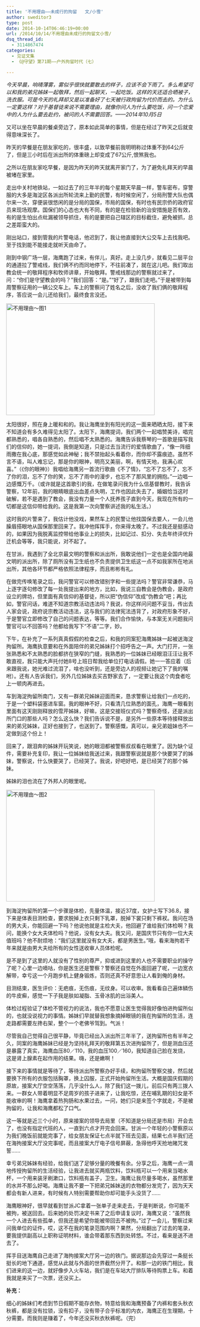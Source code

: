 ```yaml
---
title: '不用理由——未成行的拘留   文/小雪'
author: sweditor3
type: post
date: 2014-10-14T06:46:19+00:00
url: /2014/10/14/不用理由未成行的拘留文小雪/
dsq_thread_id:
  - 3114867474
categories:
  - 见证文集
  - 《@守望》第71期——户外拘留时代（七）

---
```

_今天早晨，响晴薄雾，雾似乎很快就要散去的样子，应该不会下雨了。多么希望可以和我的弟兄姊妹一起敬拜，然后一起聊天，一起吃饭。这样的天还适合晒被子，洗衣服。可是今天的礼拜却又是以准备好了七天被行政拘留为代价而去的。为什么一定要这样？对于基督徒来说不需要理由，就像你问人为什么要吃饭，问一个恋爱中的人为什么要去赴约，被问的人不需要回答。——2014年10月5日_

又可以坐在早晨的餐桌旁边了，原本如此简单的事情，但是在经过了昨天之后就变得意味深长了。

昨天的早餐是在朋友家吃的，很丰盛，以致早餐前我明明称过体重不到64公斤了，但是三小时后在派出所的体重磅上却变成了67公斤,恨煞我也。

之所以在朋友家吃早餐，是因为昨天的昨天就离开家门了，为了避免礼拜天的早晨被堵在家里。

走出中关村地铁站，一如过去了的三年半的每个星期天早晨一样，警车密布，穿警服的大多是海淀区各派出所轮流来上勤的民警，有时候空闲了，分局刑警大队也偶尔来一次，穿便装很悠闲的是分局的国保，市局的国保，有时也有民宗侨的政府官员来现场观摩。国保们的心态也大有不同，有的是在检验新的治安措施是否有效，有的是生怕出点纰漏被领导抓住，有的是要把自己辖区的目标截住，避免被抓，总之差距蛮大的。

刚出站口，接到管我的片警电话，他迟到了，我让他直接到大公交车上去找我吧。至于找到能不能接走就听天由命了。

刚到中钢广场一层，海鹰跑了过来，有伴儿，真好。走上没几步，就看见二层平台的通道拉了警戒线，我们俩不约而同地停下，不往前凑了，就在这儿吧。我们取出教会统一的敬拜程序和牧师讲章，开始敬拜。警戒线那边的警察就过来了，问：“你们是守望教会的吗？”我们回答：“是。”“好了，跟我们走吧。”于是被带到每周警察征用的一辆公交车上。车上的警察问了姓名之后，没收了我们俩的敬拜程序，答应说一会儿还给我们，最终食言没还。
  
[<img class="aligncenter size-full wp-image-11714" src="http://t5.shwchurch.org/wp-content/uploads/2014/10/不用理由～图1.jpg" alt="不用理由～图1" width="400" height="300" />][1]

太阳很好，照在身上暖和和的。我让海鹰坐到有阳光的这一面来晒晒太阳，接下来不知道会有多久难得见太阳了。太阳下，海鹰提词，我们两个一起唱赞美诗，唱完都熟悉的，唱各自熟悉的，然后唱不太熟悉的。海鹰告诉我蔡琴的一首歌是描写我们的信仰的，她一提词，我倒是知道，只是过去当流行的爱情歌曲了，“像一阵细雨撒在我心底，那感觉如此神秘；我不禁抬起头看着你，而你却不露痕迹。虽然不言不语，叫人难忘记，那是你的眼神，明亮又美丽，啊，有情天地，我满心欢喜。”（《你的眼神》）我唱给海鹰另一首流行歌曲《不了情》，“忘不了忘不了，忘不了你的泪，忘不了你的笑，忘不了雨中的漫步，也忘不了那风里的拥抱。”一边唱一边感慨万千。（或许就是这首歌引的我，在做笔录问我为什么信基督教时，我告诉警察，12年前，我的眼睛眼底出血差点失明，工作也因此失去了，婚姻恰当这时破解，若不是遇到了教会，我没有力量一个人抚养孩子直到今天，我现在所有的一切都是这信仰带给我的。这是我第一次向警察讲述我的私生活。）

这时我的片警来了，我估计他没戏，果然车上的民警让他找国保去要人，一会儿他臊眉搭眼地从国保那里回来了。我冲他挥挥手，你来得太晚了。不过我还是挺感动的，如果因为我脱离监控带给他事业上的损失，比如记过、扣分、失去年终评优升迁机会等等，我只能说，对不起了。

在甘派，我遇到了全北京最文明的警察和派出所，我敢说他们一定也是全国内地最文明的派出所，除了厕所没有卫生纸也不负责提供卫生纸这一点不如我家所在地派出所，其他各环节都严格依照法律程序，而且彬彬有礼。

在做完传唤笔录之后，我问警官可以修改错别字和一些提法吗？警官非常谦恭，马上逐字逐句修改了每一处我提出来的地方，比如，我说三自教会是伪教会，是政府设立的牌坊，但里面有真信仰的基督徒，所以把“伪信仰”改成“伪教会”吧；再比如，警官问话，难道不知道宗教活动违法吗？我说，你这样问问题不妥当，传出去人家会说，政府说宗教活动违法，这与我们的法律宪法违背了，对政府形象不好，于是警官立即修改了自己的问题表达，等等。我们合作愉快，与本案无关问题我问警官可以不回答吗？他都给我写下“不语”二字，妙。

下午，在补充了一系列真真假假的检查之后，和我的同案犯海鹰姊妹一起被送海淀拘留所。海鹰执意要和在外面陪伴的弟兄姊妹打个招呼告之一声。大门打开，一张张熟悉和不太熟悉的脸都挤在狭窄的门缝，我熟悉的一位姊妹已经眼泪汪汪让我不敢直视，我只能大声托付她8号上班日帮我给单位打电话请假。她一一答应着（后来跟我说，她光难过流泪了，啥也没听到，还是旁边人的视频让她记下了我的嘱咐）。还有人告诉我们，另外几位姊妹去买吉野家去了，一定要让我这个肉食者吃上一顿肉再进去。

车到海淀拘留所南门，又有一群弟兄姊妹迎面而来，恳求警察让给我们一点吃的，于是一个塑料袋塞进车窗。我的眼神不好，只看清几位熟悉的面孔，海鹰一眼看到里面有这天刚刚释放的雪芹姊妹，好嘛，这是交接班仪式吗？警察奇怪，还是派出所门口的那些人吗？怎么这么快？我们告诉说不是，是另外一些原本等待接释放出来的弟兄姊妹，正好也接到了，也送到了。警察感慨，真可以，亲兄弟姐妹也不一定做到这个份上！

回来了，跟泪奔的姊妹开玩笑说，她的眼泪都被警察叔叔看在眼里了。因为缺个证件，需要补充复印，我让一位姊妹给我送过来，我跟警察说就是那个快要哭了的姊妹，警察说，什么快要哭了，已经哭了。我说，好吧好吧，是已经哭了的那个姊妹。

姊妹的泪也流在了外邦人的眼里呢。

[<img class="aligncenter size-full wp-image-11715" src="http://t5.shwchurch.org/wp-content/uploads/2014/10/不用理由～图2.jpg" alt="不用理由～图2" width="400" height="300" />][2]
  
到海淀拘留所的第一个步骤是体检，先量体温，接近37度，女护士写下36.8，接下来是体表目测检查，要求脱掉上衣只剩下乳罩，脱掉下裳只剩下裤衩。我问在场的男大夫，你能回避一下吗？他说他就是主检大夫，他回避了谁给我们体检啊？我问，能换个女大夫体检吗？他说，没有女大夫。我又问，是国庆节只有你一位大夫值班吗？他不耐烦地：“我们这里就没有女大夫，都是男医生。”哦，看来海拘若干年来就是由男大夫给所有的女性送收审人员体检呢。

是不是到了这里的人就没有了性别的尊严，抑或进到这里的人也不需要职业的操守了呢？心里一边嘀咕，你是医生还是警察？警察还自觉在外面回避了呢，一边宽衣解带，幸亏这一个月跑步机上健身锻炼，否则还真不好意思让人看到俺的身材。

目测结束，医生评价：无疤痕，无伤痕，无纹身。可以收审。我看看自己遍体鳞伤的牛皮癣，感觉一下子我是肤如凝脂、玉骨冰肌的出浴美人。

体检过程验证了体检不管视力的说法，我也不愿意让医生觉得我好像怕进拘留所似的，也就没说视力的事情。姊妹们早就替我想象摘掉眼镜的我在拘留所的生活，连走路都需要左搀右架，整个一个老佛爷驾到。气派！

尽管我自己觉得自己很平静，毕竟已经出入派出所三年半了，送拘留所也有半年之久，同案的海鹰姊妹已经是为坚持礼拜天的敬拜第五次进拘留所了，但是测血压还是暴露了真实，海鹰血压80／110，我的血压100／160，我知道自己脸在发烧，这是肾上腺素在起作用的结果。嗨，还是嫩啊！

接下来的事情就是等待了，等待派出所警察办好手续，和拘留所警察交接，然后就要换下所有的衣服包括胸罩，换上囚服，正式开始拘留所生活。大概是国庆假期的原故，接案大厅空空荡荡，几乎没什么人，除了我们这一拨儿，前后只有两三拨人来。一群女人带着明显不足周岁的孩子进来了，让我吃惊，还在哺乳期的妇女是不能收审的啊！海鹰拿着热狗肠和水果过去，一问，她们只是来签个字就走，不是被拘留的，让我和海鹰都松了口气。

这一等就是近三个小时，原来接案的领导去局里（不知道是分局还是市局）开会去了，也没有指定代班的人，一直到六点才开完会回来。甘派一个年轻的小警察原以为我们晚饭前就能完事了，给女朋友保证七点半就下班去见面，结果七点半我们还在海拘接案大厅没完事呢，而且接案大厅电子信号屏蔽，急得他呼天抢地赌咒发誓……

幸亏弟兄姊妹有经验，给我们送了足够分量的晚餐有余。分享之后，海鹰一点一滴地传授拘留所的生活经验，让我进去就买两瓶饮料，饮料瓶可以一个用来当喝水杯，一个用来装牙刷漱口，饮料瓶有盖子，卫生。海鹰让我尽量多喝水，虽然那里的水并不那么好喝。海鹰让我不要一下把弟兄姊妹送的衣物都分发完了，因为天天都会有新人进来，有时候有人特别需要帮助你却可能手头没货了……

海鹰眼神好，很早就看到甘派JC拿着一张单子走来走去，于是判断说，你可能不被拘，被送回去。后来她的处罚决定书来了之后申请复议时，海鹰又说：“虽然我一个人进去有些孤单，但我还是希望你能被带回去不被拘。”过了一会儿，警察过来问我单位的证件，哎，这不在我的笔录范围内啊？果然，分局翻出了过去的笔录，要我提供副高以上职称证明材料，谁会带着那东西到处转悠。不过，看来是送不进去了。

挥手目送海鹰自己走进了海拘接案大厅另一边的铁门。据说那边会先穿过一条挺长挺长的地下通道，感觉从此就与外面的世界截然分开了。和那一边的铁门相比，我们进来的这一边，就好像步入火车站，我们是在车站大厅排队等待购票上车。和着我就是来买了一次票，还没买上。

**补充：**

细心的姊妹们考虑到节日假期不能存衣物，特意给我和海鹰预备了内裤和套头秋衣秋裤，都是没有拉锁，没有扣子，没有带子合乎标准的内衣，海鹰正在生理期，十分需要。而我则是赚着了，今年还没买秋衣秋裤呢。（完）

 [1]: http://t5.shwchurch.org/wp-content/uploads/2014/10/不用理由～图1.jpg
 [2]: http://t5.shwchurch.org/wp-content/uploads/2014/10/不用理由～图2.jpg